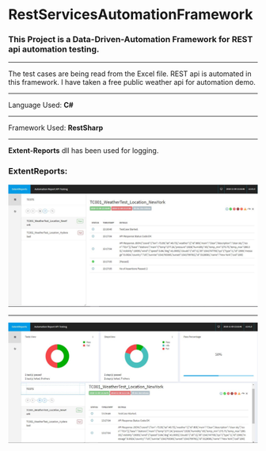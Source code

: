 # RestServicesAutomationFramework
### This Project is a Data-Driven-Automation Framework for REST api automation testing. 
----

The test cases are being read from the Excel file.
REST api is automated in this framework. I have taken a free public weather api for automation demo.

----

Language Used: **C#**

----
Framework Used: **RestSharp**

----

**Extent-Reports** dll  has been used for logging.


### ExtentReports:
![Screen1](screenshots/first.JPG)

----

![screen2](screenshots/second.JPG)
